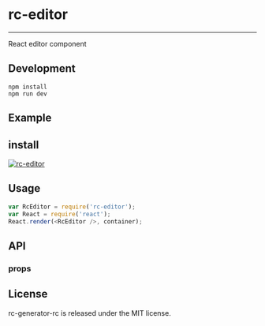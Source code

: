 # rc-editor
---

React editor component



## Development

```
npm install
npm run dev
```

## Example




## install


[![rc-editor](https://nodei.co/npm/rc-editor.png)](https://npmjs.org/package/rc-editor)


## Usage

```js
var RcEditor = require('rc-editor');
var React = require('react');
React.render(<RcEditor />, container);
```

## API

### props


## License

rc-generator-rc is released under the MIT license.
